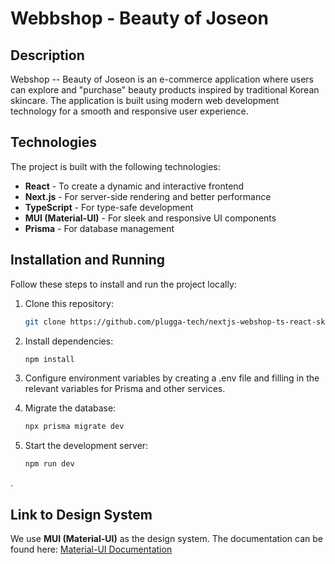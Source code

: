 # Webbshop - Beauty of Joseon

## Description
Webshop -- Beauty of Joseon is an e-commerce application where users can explore and "purchase" beauty products inspired by traditional Korean skincare. The application is built using modern web development technology for a smooth and responsive user experience.

## Technologies
The project is built with the following technologies:
- **React** - To create a dynamic and interactive frontend
- **Next.js** - For server-side rendering and better performance
- **TypeScript** - For type-safe development
- **MUI (Material-UI)** - For sleek and responsive UI components
- **Prisma** - For database management

## Installation and Running

Follow these steps to install and run the project locally:

1. Clone this repository:
   ```sh
   git clone https://github.com/plugga-tech/nextjs-webshop-ts-react-skincare-webshop.git
   ```

2. Install dependencies:
   ```sh
   npm install
   ```
3. Configure environment variables by creating a .env file and filling in the relevant variables for Prisma and other services.


4. Migrate the database:
   ```sh
   npx prisma migrate dev
   ```
5. Start the development server:
   ```sh
   npm run dev
   ```
.
## Link to Design System
We use **MUI (Material-UI)** as the design system. The documentation can be found here:
[Material-UI Documentation](https://mui.com/)